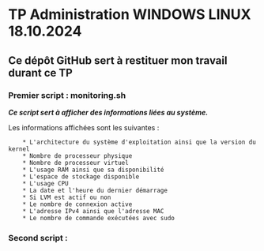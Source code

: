 # TP Administration WINDOWS LINUX 18.10.2024

## Ce dépôt GitHub sert à restituer mon travail durant ce TP

### Premier script : monitoring.sh

***Ce script sert à afficher des informations liées au système.***

Les informations affichées sont les suivantes :

        * L'architecture du système d'exploitation ainsi que la version du kernel
        * Nombre de processeur physique
        * Nombre de processeur virtuel
        * L'usage RAM ainsi que sa disponibilité
        * L'espace de stockage disponible
        * L'usage CPU
        * La date et l'heure du dernier démarrage
        * Si LVM est actif ou non
        * Le nombre de connexion active
        * L'adresse IPv4 ainsi que l'adresse MAC
        * Le nombre de commande exécutées avec sudo

### Second script :

